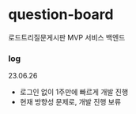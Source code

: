 # question-board
로드트리질문게시판 MVP 서비스 백엔드

### log 
23.06.26
- 로그인 없이 1주만에 빠르게 개발 진행
- 현재 방향성 문제로, 개발 진행 보류
